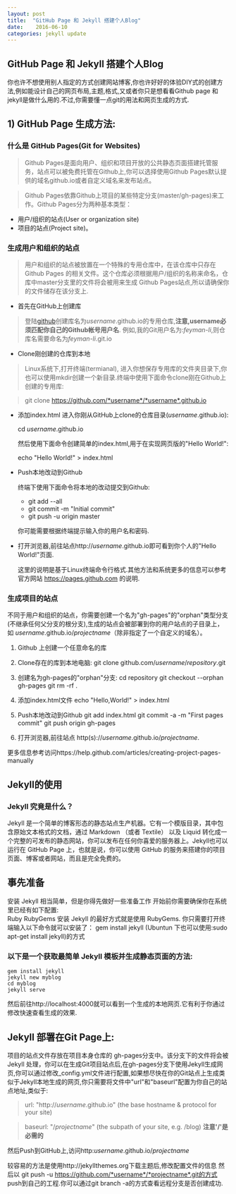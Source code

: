 ```yaml
---
layout: post
title:  "GitHub Page 和 Jekyll 搭建个人Blog"
date:    2016-06-10
categories: jekyll update
---
```

GitHub Page 和 Jekyll 搭建个人Blog
-------
你也许不想使用别人指定的方式创建网站博客,你也许好好的体验DIY式的创建方法,例如能设计自己的网页布局,主题,格式,又或者你只是想看看Github page 和 jekyll是做什么用的.不过,你需要懂一点git的用法和网页生成的方式.

## 1) GitHub Page 生成方法:

### 什么是 GitHub Pages(Git for Websites)
>Github Pages是面向用户、组织和项目开放的公共静态页面搭建托管服务，站点可以被免费托管在Github上,你可以选择使用Github Pages默认提供的域名github.io或者自定义域名来发布站点。

>Github Pages依靠Github上项目的某些特定分支(master/gh-pages)来工作。Github Pages分为两种基本类型：

*  用户/组织的站点(User or organization site)
*  项目的站点(Project site)。

### 生成用户和组织的站点

>	用户和组织的站点被放置在一个特殊的专用仓库中，在该仓库中只存在 Github Pages 的相关文件。这个仓库必须根据用户/组织的名称来命名，仓库中master分支里的文件将会被用来生成 Github Pages站点,所以请确保你的文件储存在该分支上.


*	首先在GitHub上创建库

>   登陆[github](https://github.com/login)创建库名为*username*.github.io的专用仓库,**注意,username必须匹配你自己的Github帐号用户名**. 例如,我的Git用户名为:*feyman-li*,则仓库名需要命名为*feyman-li*.git.io

*  Clone刚创建的仓库到本地

>   Linux系统下,打开终端(termianal), 进入你想保存专用库的文件夹目录下,你也可以使用mkdir创建一个新目录.终端中使用下面命令clone刚在Github上创建的专用库:

>   git clone https://github.com/*username*/*username*.github.io


*  添加index.html
	进入你刚从GitHub上clone的仓库目录(*username*.github.io):
	
	cd *username*.github.io
	
	然后使用下面命令创建简单的index.html,用于在实现网页版的"Hello World!":
	
	echo "Hello World!" > index.html
	
*  Push本地改动到Github

    终端下使用下面命令将本地的改动提交到Github:
    
    *   git add --all
    *	git commit -m "Initial commit"
    *	git push -u origin master
	
	你可能需要根据终端提示输入你的用户名和密码.
	
*  打开浏览器,前往站点http://*username*.github.io即可看到你个人的"Hello World!"页面.

    这里的说明是基于Linux终端命令行格式.其他方法和系统更多的信息可以参考官方网站 https://pages.github.com 的说明.
	
### 生成项目的站点

不同于用户和组织的站点，你需要创建一个名为"gh-pages"的"orphan"类型分支(不继承任何父分支的根分支),生成的站点会被部署到你的用户站点的子目录上，如 *username*.github.io/*projectname*（除非指定了一个自定义的域名）。

1.   Github 上创建一个任意命名的库
2.   Clone存在的库到本地电脑:
	 git clone github.com/*username*/*repository*.git
3.   创建名为gh-pages的"orphan"分支:
     cd repository
	 git checkout --orphan gh-pages
	 git rm -rf .
	 
4.   添加index.html文件
     echo "Hello,World!" > index.html
 
5.   Push本地改动到Github
     git add index.html
	 git commit -a -m "First pages commit"
	 git push origin gh-pages
6.   打开浏览器,前往站点 http(s)://_username_.github.io/*projectname*.

更多信息参考访问https://help.github.com/articles/creating-project-pages-manually

## Jekyll的使用

### Jekyll 究竟是什么？

Jekyll 是一个简单的博客形态的静态站点生产机器。它有一个模版目录，其中包含原始文本格式的文档，通过 Markdown （或者 Textile） 以及 Liquid 转化成一个完整的可发布的静态网站，你可以发布在任何你喜爱的服务器上。Jekyll也可以运行在 GitHub Page 上，也就是说，你可以使用 GitHub 的服务来搭建你的项目页面、博客或者网站，而且是完全免费的。

## 事先准备

安装 Jekyll 相当简单，但是你得先做好一些准备工作 开始前你需要确保你在系统里已经有如下配置:	
	Ruby
	RubyGems
安装 Jekyll 的最好方式就是使用 RubyGems. 你只需要打开终端输入以下命令就可以安装了：
gem install jekyll (Ubuntun 下也可以使用:sudo apt-get install jekyll)的方式
### 以下是一个获取最简单 Jekyll 模板并生成静态页面的方法:
	gem install jekyll
	jekyll new myblog
	cd myblog
	jekyll serve
然后前往http://localhost:4000就可以看到一个生成的本地网页.它有利于你通过修改快速查看生成的效果.

## Jekyll 部署在Git Page上:
项目的站点文件存放在项目本身仓库的 gh-pages分支中。该分支下的文件将会被 Jekyll 处理，你可以在生成Git项目站点后,在gh-pages分支下使用Jekyll生成网页,你可以通过修改_config.yml文件进行配置,如果想尽快在你的Git站点上生成类似于Jekyll本地生成的网页,你只需要将文件中"url"和"baseurl"配置为你自己的站点地址,类似于:

>    url: "http://*username*.github.io" (the base hostname & protocol for your site)

>    baseurl: "/*projectname*" (the subpath of your site, e.g. /blog) 
**注意'/'是必需的**


然后Push到GitHub上,访问http:*username*.github.io/*projectname*


较容易的方法是使用http://jekyllthemes.org下载主题后,修改配置文件的信息
然后以 git push -u https://github.com/*username*/*projectname*.git的方式 push到自己的工程.你可以通过git branch -a的方式查看远程分支是否创建成功.
